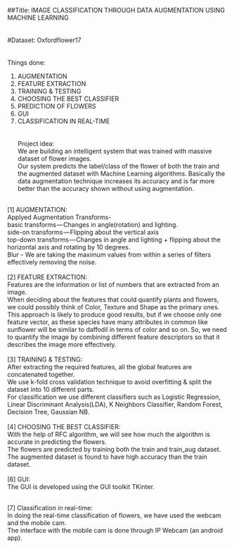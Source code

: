 ##Title: IMAGE CLASSIFICATION THROUGH DATA AUGMENTATION USING MACHINE LEARNING<br/>
<br/><br/>
#Dataset: Oxfordflower17<br/>
<br/><br/>
Things done:<br/>
1. AUGMENTATION<br/> 
2. FEATURE EXTRACTION<br/> 
3. TRAINING & TESTING<br/>
4. CHOOSING THE BEST CLASSIFIER<br/> 
5. PREDICTION OF FLOWERS<br/>
6. GUI<br/>
7. CLASSIFICATION IN REAL-TIME<br/>
<br/><br/>
Project idea:<br/>
We are  building an intelligent system that was trained with massive dataset of flower images.<br/>
Our system predicts the label/class of the flower of both the train and the augmented dataset with Machine Learning algorithms. Basically the data augmentation technique increases its accuracy and is far more better than the accuracy shown without using augmentation.<br/>  
<br/>
[1] AUGMENTATION:<br/>
Applyed  Augmentation Transforms-<br/>
basic transforms — Changes in angle(rotation) and lighting.<br/> 
side-on transforms — Flipping about the vertical axis<br/>
top-down transforms — Changes in angle and lighting + flipping about the horizontal axis and rotating by 10 degrees.<br/> 
Blur - We  are taking the maximum values from within a series of filters effectively removing the noise.<br/>
<br/>
[2] FEATURE EXTRACTION:<br/>
Features are the information or list of numbers that are extracted from an image.<br/> 
When deciding about the features that could quantify plants and flowers, we could possibly think of Color, Texture and Shape as the primary ones.<br/> 
This approach is likely to produce good results, but if we choose only one feature vector, as these species have many attributes in common like sunflower will be similar to daffodil in terms of color and so on. So, we need to quantify the image by combining different feature descriptors so that it describes the image more effectively.<br/>
<br/>
[3] TRAINING & TESTING:<br/>
After extracting the required features, all the global features are concatenated together.<br/>
We use k-fold cross validation technique  to avoid overfitting & split the dataset into 10 different parts.<br/>
For classification we use different classifiers such as Logistic Regression, Linear Discriminant Analysis(LDA), K Neighbors Classifier, Random Forest, Decision Tree, Gaussian NB.<br/>
<br/>
[4] CHOOSING THE BEST CLASSIFIER:<br/>
With the help of RFC algorithm, we will see how much the algorithm  is accurate in predicting the flowers.<br/>
The flowers are predicted by training both the train and train_aug dataset.<br/>
The augmented dataset is found to have high accuracy than the train dataset.<br/>
<br/>
[6] GUI:<br/> 
The GUI is developed using the GUI toolkit TKinter. <br/><br/>

[7] Classification in real-time: <br/> 
In doing the real-time classification of flowers, we have used the webcam and the mobile cam.<br/>
The interface with the mobile cam is done through IP Webcam (an android app).<br/>

